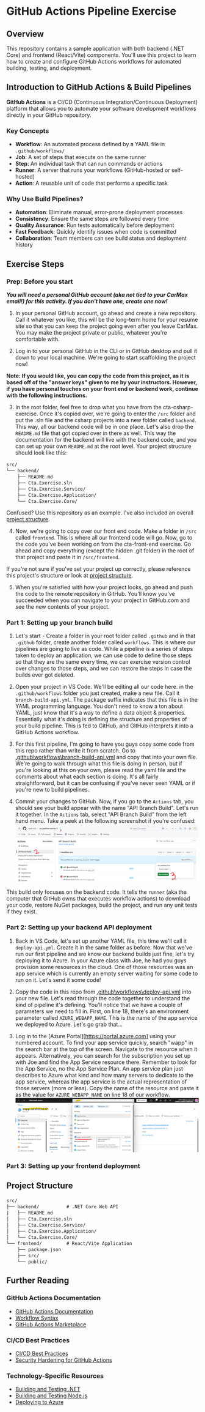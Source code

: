 # GitHub Actions Pipeline Exercise

## Overview

This repository contains a sample application with both backend (.NET Core) and frontend (React/Vite) components. You'll use this project to learn how to create and configure GitHub Actions workflows for automated building, testing, and deployment.

## Introduction to GitHub Actions & Build Pipelines

**GitHub Actions** is a CI/CD (Continuous Integration/Continuous Deployment) platform that allows you to automate your software development workflows directly in your GitHub repository.

### Key Concepts

- **Workflow**: An automated process defined by a YAML file in `.github/workflows/`
- **Job**: A set of steps that execute on the same runner
- **Step**: An individual task that can run commands or actions
- **Runner**: A server that runs your workflows (GitHub-hosted or self-hosted)
- **Action**: A reusable unit of code that performs a specific task

### Why Use Build Pipelines?

- **Automation**: Eliminate manual, error-prone deployment processes
- **Consistency**: Ensure the same steps are followed every time
- **Quality Assurance**: Run tests automatically before deployment
- **Fast Feedback**: Quickly identify issues when code is committed
- **Collaboration**: Team members can see build status and deployment history

## Exercise Steps

### Prep: Before you start

***You will need a personal GitHub account (aka not tied to your CarMax email!) for this activity. If you don't have one, create one now!***

1. In your personal GitHub account, go ahead and create a new repository. Call it whatever you like, this will be the long-term home for your resume site so that you can keep the project going even after you leave CarMax. You may make the project private or public, whatever you're comfortable with.

2. Log in to your personal GitHub in the CLI or in GitHub desktop and pull it down to your local machine. We're going to start scaffolding the project now!

**Note: If you would like, you can copy the code from this project, as it is based off of the "answer keys" given to me by your instructors. However, if you have personal touches on your front end or backend work, continue with the following instructions.**

3. In the root folder, feel free to drop what you have from the cta-csharp-exercise. Once it's copied over, we're going to enter the `/src` folder and put the .sln file and the csharp projects into a new folder called `backend`. This way, all our backend code will be in one place. Let's also drop the `README.md` file that got copied over in there as well. This way the documentation for the backend will live with the backend code, and you can set up your own `README.md` at the root level. Your project structure should look like this:

```
src/
└── backend/
    ├── README.md
    ├── Cta.Exercise.sln
    ├── Cta.Exercise.Service/
    ├── Cta.Exercise.Application/
    └── Cta.Exercise.Core/
```

Confused? Use this repository as an example. I've also included an overall [project structure](#project-structure).

4. Now, we're going to copy over our front end code. Make a folder in `/src` called `frontend`. This is where all our frontend code will go. Now, go to the code you've been working on from the cta-front-end exercise. Go ahead and copy everything (except the hidden .git folder) in the root of that project and paste it in `/src/frontend`.

If you're not sure if you've set your project up correctly, please reference this project's structure or look at [project structure](#project-structure).

5. When you're satisfied with how your project looks, go ahead and push the code to the remote repository in GitHub. You'll know you've succeeded when you can navigate to your project in GitHub.com and see the new contents of your project.

### Part 1: Setting up your branch build

1. Let's start - Create a folder in your root folder called `.github` and in that `.github` folder, create another folder called `workflows`. This is where our pipelines are going to live as code. While a pipeline is a series of steps taken to deploy an application, we can use code to define those steps so that they are the same every time, we can exercise version control over changes to those steps, and we can restore the steps in case the builds ever got deleted.

2. Open your project in VS Code. We'll be editing all our code here. in the `.github/workflows` folder you just created, make a new file. Call it `branch-build-api.yml`. The package suffix indicates that this file is in the YAML programming language. You don't need to know a ton about YAML, just know that it's a way to define a data object & properties. Essentially what it's doing is defining the structure and properties of your build pipeline. This is fed to GitHub, and GitHub interprets it into a GitHub Actions workflow.

3. For this first pipeline, I'm going to have you guys copy some code from this repo rather than write it from scratch. Go to [.github\workflows\branch-build-api.yml](.github\workflows\branch-build-api.yml) and copy that into your own file. We're going to walk through what this file is doing in person, but if you're looking at this on your own, please read the yaml file and the comments about what each section is doing. It's all fairly straightforward, but it can be confusing if you've never seen YAML or if you're new to build pipelines.

4. Commit your changes to GitHub. Now, if you go to the `Actions` tab, you should see your build appear with the name "API Branch Build". Let's run it together. In the `Actions` tab, select "API Branch Build" from the left hand menu. Take a peek at the following screenshot if you're confused:
![Run the branch build workflow](./images/run-branchbuild-workflow.png)

This build only focuses on the backend code. It tells the `runner` (aka the computer that GitHub owns that executes workflow actions) to download your code, restore NuGet packages, build the project, and run any unit tests if they exist.

### Part 2: Setting up your backend API deployment

1. Back in VS Code, let's set up another YAML file, this time we'll call it `deploy-api.yml`. Create it in the same folder as before. Now that we've run our first pipeline and we know our backend builds just fine, let's try deploying it to Azure. In your Azure class with Joe, he had you guys provision some resources in the cloud. One of those resources was an app service which is currently an empty server waiting for some code to run on it. Let's send it some code!

2. Copy the code in this repo from [.github\workflows\deploy-api.yml](.github\workflows\deploy-api.yml) into your new file. Let's read through the code together to understand the kind of pipeline it's defining. You'll notice that we have a couple of parameters we need to fill in. First, on line 18, there's an environment parameter called `AZURE_WEBAPP_NAME`. This is the name of the app service we deployed to Azure. Let's go grab that...

3. Log in to the [Azure Portal][https://portal.azure.com] using your numbered account. To find your app service quickly, search "wapp" in the search bar at the top of the screen. Navigate to the resource when it appears. Alternatively, you can search for the subscription you set up with Joe and find the App Service resource there. Remember to look for the App Service, no the App Service Plan. An app service plan just describes to Azure what kind and how many servers to dedicate to the app service, whereas the app service is the actual representation of those servers (more or less). Copy the name of the resource and paste it as the value for `AZURE_WEBAPP_NAME` on line 18 of our workflow.
![Get app service name](./images/get-appservice-name.png)

### Part 3: Setting up your frontend deployment

## Project Structure
```
src/
├── backend/          # .NET Core Web API
|   ├── README.md
│   ├── Cta.Exercise.sln
│   ├── Cta.Exercise.Service/
│   ├── Cta.Exercise.Application/
│   └── Cta.Exercise.Core/
└── frontend/         # React/Vite Application
    ├── package.json
    ├── src/
    └── public/
```

## Further Reading

### GitHub Actions Documentation
- [GitHub Actions Documentation](https://docs.github.com/en/actions)
- [Workflow Syntax](https://docs.github.com/en/actions/using-workflows/workflow-syntax-for-github-actions)
- [GitHub Actions Marketplace](https://github.com/marketplace?type=actions)

### CI/CD Best Practices
- [CI/CD Best Practices](https://docs.github.com/en/actions/guides/about-continuous-integration)
- [Security Hardening for GitHub Actions](https://docs.github.com/en/actions/security-guides/security-hardening-for-github-actions)

### Technology-Specific Resources
- [Building and Testing .NET](https://docs.github.com/en/actions/automating-builds-and-tests/building-and-testing-net)
- [Building and Testing Node.js](https://docs.github.com/en/actions/automating-builds-and-tests/building-and-testing-nodejs)
- [Deploying to Azure](https://docs.github.com/en/actions/deployment/deploying-to-your-cloud-provider/deploying-to-azure)
